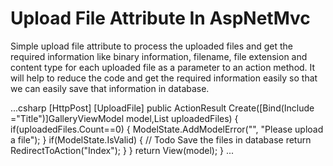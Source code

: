 # Upload File Attribute In AspNetMvc

Simple upload file attribute to process the uploaded files and get the required information like binary information, filename, file extension and content type for each uploaded file as a parameter to an action method. It will help to reduce the code and get the required information easily so that we can easily save that information in database. 

...csharp
        [HttpPost]
        [UploadFile]
        public ActionResult Create([Bind(Include ="Title")]GalleryViewModel model,List<FileInformation> uploadedFiles)
        {
            if(uploadedFiles.Count==0)
            {
                ModelState.AddModelError("", "Please upload a file");
            }
            if(ModelState.IsValid)
            {
                    // Todo Save the files in database
                    return RedirectToAction("Index");
                }
            }
            return View(model);
        }
        ...
